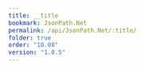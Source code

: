 ```yaml
---
title: __title
bookmark: JsonPath.Net
permalink: /api/JsonPath.Net/:title/
folder: true
order: "10.08"
version: "1.0.5"
---
```

